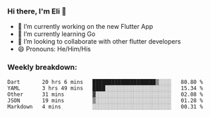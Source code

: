 ### Hi there, I'm Eli 👋
- 🔭 I’m currently working on the new Flutter App
- 🌱 I’m currently learning Go
- 🦄 I’m looking to collaborate with other flutter developers
- 😄 Pronouns: He/Him/His

### Weekly breakdown:
<!--START_SECTION:waka-->
```text
Dart       20 hrs 6 mins   ████████████████████▒░░░░   80.80 % 
YAML       3 hrs 49 mins   ████░░░░░░░░░░░░░░░░░░░░░   15.34 % 
Other      31 mins         ▓░░░░░░░░░░░░░░░░░░░░░░░░   02.08 % 
JSON       19 mins         ▒░░░░░░░░░░░░░░░░░░░░░░░░   01.28 % 
Markdown   4 mins          ░░░░░░░░░░░░░░░░░░░░░░░░░   00.31 % 
```
<!--END_SECTION:waka-->
